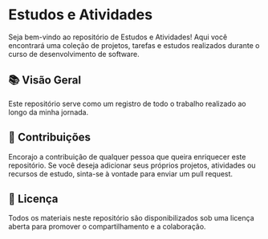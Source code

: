 # Estudos e Atividades 

Seja bem-vindo ao repositório de Estudos e Atividades! Aqui você encontrará uma coleção de projetos, tarefas e estudos realizados durante o curso de desenvolvimento de software.

## 📚 Visão Geral

Este repositório serve como um registro de todo o trabalho realizado ao longo da minha jornada.

## 🤝 Contribuições

Encorajo a contribuição de qualquer pessoa que queira enriquecer este repositório. Se você deseja adicionar seus próprios projetos, atividades ou recursos de estudo, sinta-se à vontade para enviar um pull request.

## 📝 Licença

Todos os materiais neste repositório são disponibilizados sob uma licença aberta para promover o compartilhamento e a colaboração.
